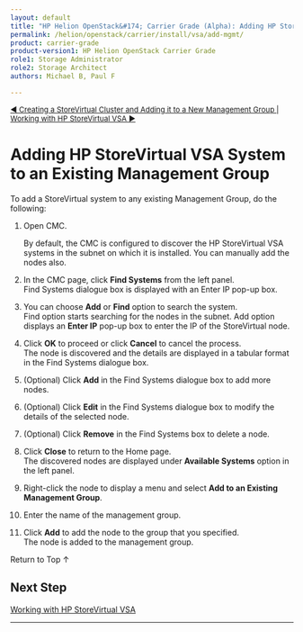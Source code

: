 ```yaml
---
layout: default
title: "HP Helion OpenStack&#174; Carrier Grade (Alpha): Adding HP StoreVirtual VSA System to an Existing Management Group"
permalink: /helion/openstack/carrier/install/vsa/add-mgmt/
product: carrier-grade
product-version1: HP Helion OpenStack Carrier Grade
role1: Storage Administrator
role2: Storage Architect
authors: Michael B, Paul F

---
```

<!--UNDER REVISION-->


<script>

function PageRefresh {
onLoad="window.refresh"
}

PageRefresh();

</script>


<p style="font-size: small;"> <a href="/helion/openstack/carrier/install/vsa/cluster/">&#9664; Creating a StoreVirtual Cluster and Adding it to a New Management Group </a>| <a href="/helion/openstack/1.1/undercloud/storage/storevirtual/">Working with HP StoreVirtual VSA &#9654;</a>
</p> 



# Adding HP StoreVirtual VSA System to an Existing Management Group

To add a StoreVirtual system to any existing Management Group, do the following:

1. Open CMC.

	By default, the CMC is configured to discover the HP StoreVirtual VSA systems in the subnet on which it is installed. You can manually add the nodes also.

2. In the CMC page, click **Find Systems** from the left panel.<br /> Find Systems dialogue box is displayed with an Enter IP pop-up box.

3. You can choose **Add** or **Find** option to search the system. <br />Find option  starts searching for the nodes in the subnet. Add option displays an **Enter IP** pop-up box to enter the IP of the StoreVirtual node.<br />

4. Click **OK** to proceed or click **Cancel** to cancel the process.<br />The node is discovered and the details are displayed in a tabular format in the Find Systems dialogue box.

5. (Optional) Click **Add** in the Find Systems dialogue box to add more nodes. 

6. (Optional) Click **Edit** in the Find Systems dialogue box to modify the details of the selected node.

7. (Optional) Click **Remove** in the Find Systems box to delete a node.

8. Click **Close** to return to the Home page.<br /> The discovered nodes are displayed under **Available Systems** option in the left panel.

9.  Right-click the node to display a menu and select **Add to an Existing Management Group**.

10. Enter the name of the management group.

11. Click **Add** to add the node to the group that you specified.<br /> The node is added to the management group.

<a href="#top" style="padding:14px 0px 14px 0px; text-decoration: none;"> Return to Top &#8593; </a>

## Next Step

[Working with HP StoreVirtual VSA](/helion/openstack/1.1/undercloud/storage/storevirtual/)

----

